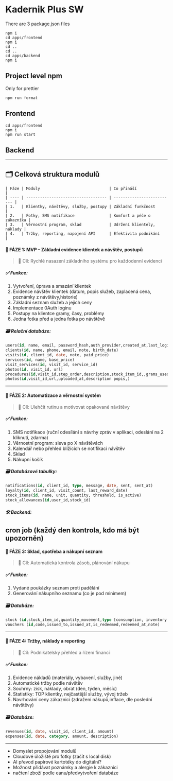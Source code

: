 # Kadernik Plus SW

There are 3 package.json files

```
npm i
cd apps/frontend
npm i
cd ..
cd ..
cd apps/backend
npm i
```

## Project level npm

Only for prettier

```
npm run format
```

## Frontend

```
cd apps/frontend
npm i
npm run start
```

## Backend

---

##  🗂️ Celková struktura modulů

```
| Fáze | Moduly                              | Co přináší                 |
| ---- | ----------------------------------- | -------------------------- |
| 1.   | Klientky, návštěvy, služby, postupy | Základní funkčnost         |
| 2.   | Fotky, SMS notifikace               | Komfort a péče o zákazníka |
| 3.   | Věrnostní program, sklad            | Udržení klientely, náklady |
| 4.   | Tržby, reporting, napojení API      | Efektivita podnikání       |
```

#### 🔹 FÁZE 1: MVP – Základní evidence klientek a návštěv, postupů
> 🎯 Cíl: Rychlé nasazení základního systému pro každodenní evidenci

##### ✅ Funkce:
1. Vytvoření, úprava a smazání klientek
2. Evidence návštěv klientek (datum, popis služeb, zaplacená cena, poznámky z návštěvy,historie)
3. Základní seznam služeb a jejich ceny
5. Implementace 0Auth loginu
6. Postupy na klientce gramy, časy, problémy
7. Jedna fotka před a jedna fotka po návštěvě

##### 🗃️ Relační databáze:
```sql
users(id, name, email, password_hash,auth_provider,created_at,last_login)
clients(id, name, phone, email, note, birth_date)
visits(id, client_id, date, note, paid_price)
services(id, name, base_price)
visit_services(id, visit_id, service_id)
photos(id, visit_id, url)
procedures(id,visit_id,step_order,description,stock_item_id,,grams_used,time_minutes,issue,created_at)
photos(id,visit_id,url,uploaded_at,description popis,)
```


---
#### 🔹 FÁZE 2: Automatizace a věrnostní systém
> 🎯 Cíl: Ulehčit rutinu a motivovat opakované návštěvy

##### ✅ Funkce:
1. SMS notifikace (ruční odesílání s návrhy zpráv v aplikaci, odeslání na 2 kliknutí, zdarma)
2. Věrnostní program: sleva po X návštěvách
3. Kalendář nebo přehled blížících se notifikací návštěv
4. Sklad
5. Nákupní košík

##### 🗃️ Databázové tabulky:
```sql
notifications(id, client_id, type, message, date, sent, sent_at)
loyalty(id, client_id, visit_count, last_reward_date)
stock_items(id, name, unit, quantity, threshold, is_active)
stock_allowances(id,user_id,stock_id)
```

##### 🛠️ Backend:
cron job (každý den kontrola, kdo má být upozorněn)
---
#### 🔹 FÁZE 3: Sklad, spotřeba a nákupní seznam
> 🎯 Cíl: Automatická kontrola zásob, plánování nákupu

##### ✅ Funkce:

1. Vydané poukázky seznam proti padělání
2. Generování nákupního seznamu (co je pod minimem)


##### 🗃️ Databáze:
```sql
stock (id,stock_item_id,quantity_movement,type [consumption, inventory diff],created_at,added_by)
vouchers (id,code,issued_to,issued_at,is_redeemed,redeemed_at,note)
```
---
#### 🔹 FÁZE 4: Tržby, náklady a reporting
> 🎯 Cíl: Podnikatelský přehled a řízení financí

##### ✅ Funkce:
1. Evidence nákladů (materiály, vybavení, služby, jiné)
2. Automatické tržby podle návštěv
3. Souhrny: zisk, náklady, obrat (den, týden, měsíc)
4. Statistiky: TOP klientky, nejčastější služby, vývoj tržeb
5. Navrhování ceny zákaznici (zdražení nákupů,inflace, dle poslední návštěvy)

##### 🗃️ Databáze:
```sql
revenues(id, date, visit_id, client_id, amount)
expenses(id, date, category, amount, description)
```
---
- Domyslet propojování modulů
- Cloudové úložiště pro fotky (začít s local disk)
- AI převod papírové kartotéky do digitální?
- Možnost přidávat poznámky a alergie k zákaznici
- načtení zboží podle eanu/předvytvoření databáze
